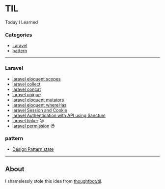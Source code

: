 # TIL
Today I Learned


### Categories

* [Laravel](#laravel)
* [pattern](#pattern)
---

### Laravel

- [laravel eloquent scopes](Laravel/eloquent-scopes.md)
- [laravel collect](Laravel/collect.md)
- [laravel concat](Laravel/concat.md)
- [laravel unique](Laravel/unique.md)
- [laravel eloquent mutators](Laravel/eloquent-mutators.md)
- [laravel eloquent whereHas](Laravel/eloquent-whereHas.md)
- [laravel Session and Cookie](Laravel/Session_Cookie.md)
- [laravel Authentication with API using Sanctum](Laravel/sanctum.md)
- [laravel tinker](Laravel/laravel-tinker.md) 😍
- [laravel permission](Laravel/laravelpermission.md) 😍


### pattern

- [Design Pattern state](design_pattern/state.md)

---

## About

I shamelessly stole this idea from
[thoughtbot/til](https://github.com/jbranchaud/til).
